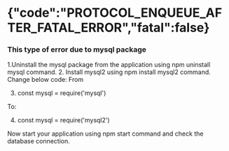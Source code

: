 # {"code":"PROTOCOL_ENQUEUE_AFTER_FATAL_ERROR","fatal":false}

### This type of error due to mysql package 
1.Uninstall the mysql package from the application using npm uninstall mysql command.
2. Install mysql2 using npm install mysql2 command.
Change below code:
From

3. const mysql = require('mysql')

To:

4. const mysql = require('mysql2')

Now start your application using npm start command and check the database connection.

